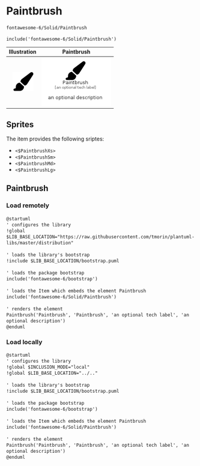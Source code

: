 # Paintbrush


```text
fontawesome-6/Solid/Paintbrush
```

```text
include('fontawesome-6/Solid/Paintbrush')
```



| Illustration | Paintbrush |
| :---: | :---: |
| ![illustration for Illustration](../../fontawesome-6/Solid/Paintbrush.png) | ![illustration for Paintbrush](../../fontawesome-6/Solid/Paintbrush.Local.png) |



## Sprites
The item provides the following sriptes:

- `<$PaintbrushXs>`
- `<$PaintbrushSm>`
- `<$PaintbrushMd>`
- `<$PaintbrushLg>`





## Paintbrush

### Load remotely
```plantuml
@startuml
' configures the library
!global $LIB_BASE_LOCATION="https://raw.githubusercontent.com/tmorin/plantuml-libs/master/distribution"

' loads the library's bootstrap
!include $LIB_BASE_LOCATION/bootstrap.puml

' loads the package bootstrap
include('fontawesome-6/bootstrap')

' loads the Item which embeds the element Paintbrush
include('fontawesome-6/Solid/Paintbrush')

' renders the element
Paintbrush('Paintbrush', 'Paintbrush', 'an optional tech label', 'an optional description')
@enduml
```

### Load locally
```plantuml
@startuml
' configures the library
!global $INCLUSION_MODE="local"
!global $LIB_BASE_LOCATION="../.."

' loads the library's bootstrap
!include $LIB_BASE_LOCATION/bootstrap.puml

' loads the package bootstrap
include('fontawesome-6/bootstrap')

' loads the Item which embeds the element Paintbrush
include('fontawesome-6/Solid/Paintbrush')

' renders the element
Paintbrush('Paintbrush', 'Paintbrush', 'an optional tech label', 'an optional description')
@enduml
```

